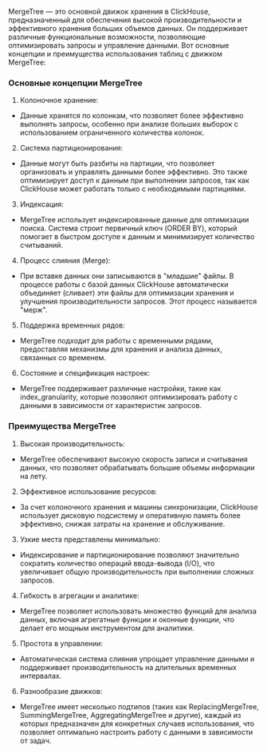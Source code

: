 MergeTree — это основной движок хранения в ClickHouse, предназначенный для обеспечения высокой производительности и эффективного хранения больших объемов данных. Он поддерживает различные функциональные возможности, позволяющие оптимизировать запросы и управление данными. Вот основные концепции и преимущества использования таблиц с движком MergeTree:

### Основные концепции MergeTree

1. Колоночное хранение:
- Данные хранятся по колонкам, что позволяет более эффективно выполнять запросы, особенно при анализе больших выборок с использованием ограниченного количества колонок.

2. Система партиционирования:
- Данные могут быть разбиты на партиции, что позволяет организовать и управлять данными более эффективно. Это также оптимизирует доступ к данным при выполнении запросов, так как ClickHouse может работать только с необходимыми партициями.

3. Индексация:
- MergeTree использует индексированные данные для оптимизации поиска. Система строит первичный ключ (ORDER BY), который помогает в быстром доступе к данным и минимизирует количество считываний.

4. Процесс слияния (Merge):
- При вставке данных они записываются в "младшие" файлы. В процессе работы с базой данных ClickHouse автоматически объединяет (сливает) эти файлы для оптимизации хранения и улучшения производительности запросов. Этот процесс называется "мерж".

5. Поддержка временных рядов:
- MergeTree подходит для работы с временными рядами, предоставляя механизмы для хранения и анализа данных, связанных со временем.

6. Состояние и спецификация настроек:
- MergeTree поддерживает различные настройки, такие как index_granularity, которые позволяют оптимизировать работу с данными в зависимости от характеристик запросов.

### Преимущества MergeTree

1. Высокая производительность:
- MergeTree обеспечивают высокую скорость записи и считывания данных, что позволяет обрабатывать большие объемы информации на лету.

2. Эффективное использование ресурсов:
- За счет колоночного хранения и машины синхронизации, ClickHouse использует дисковую подсистему и оперативную память более эффективно, снижая затраты на хранение и обслуживание.

3. Узкие места представлены минимально:
- Индексирование и партиционирование позволяют значительно сократить количество операций ввода-вывода (I/O), что увеличивает общую производительность при выполнении сложных запросов.

4. Гибкость в агрегации и аналитике:
- MergeTree позволяет использовать множество функций для анализа данных, включая агрегатные функции и оконные функции, что делает его мощным инструментом для аналитики.

5. Простота в управлении:
- Автоматическая система слияния упрощает управление данными и поддерживает производительность на длительных временных интервалах.

6. Разнообразие движков:
- MergeTree имеет несколько подтипов (таких как ReplacingMergeTree, SummingMergeTree, AggregatingMergeTree и другие), каждый из которых предназначен для конкретных случаев использования, что позволяет оптимально настроить работу с данными в зависимости от задач.

